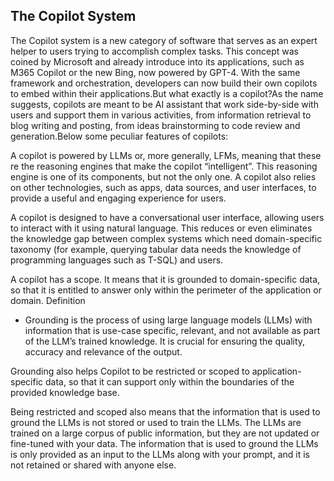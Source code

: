 ## The Copilot System
The Copilot system is a new category of software that serves as an expert helper to users trying to accomplish complex tasks. This concept was coined by Microsoft and already introduce into its applications, such as M365 Copilot or the new Bing, now powered by GPT-4. With the same framework and orchestration, developers can now build their own copilots to embed within their applications.But what exactly is a copilot?As the name suggests, copilots are meant to be AI assistant that work side-by-side with users and support them in various activities, from information retrieval to blog writing and posting, from ideas brainstorming to code review and generation.Below some peculiar features of copilots:

A copilot is powered by LLMs or, more generally, LFMs, meaning that these re the reasoning engines that make the copilot “intelligent”. This reasoning engine is one of its components, but not the only one. A copilot also relies on other technologies, such as apps, data sources, and user interfaces, to provide a useful and engaging experience for users.

A copilot is designed to have a conversational user interface, allowing users to interact with it using natural language. This reduces or even eliminates the knowledge gap between complex systems which need domain-specific taxonomy (for example, querying tabular data needs the knowledge of programming languages such as T-SQL) and users.



A copilot has a scope. It means that it is grounded to domain-specific data, so that it is entitled to answer only within the perimeter of the application or domain.
Definition

- Grounding is the process of using large language models (LLMs) with information that is use-case specific, relevant, and not available as part of the LLM’s trained knowledge. It is crucial for ensuring the quality, accuracy and relevance of the output.

Grounding also helps Copilot to be restricted or scoped to application-specific data, so that it can support only within the boundaries of the provided knowledge base.

Being restricted and scoped also means that the information that is used to ground the LLMs is not stored or used to train the LLMs. The LLMs are trained on a large corpus of public information, but they are not updated or fine-tuned with your data. The information that is used to ground the LLMs is only provided as an input to the LLMs along with your prompt, and it is not retained or shared with anyone else.

